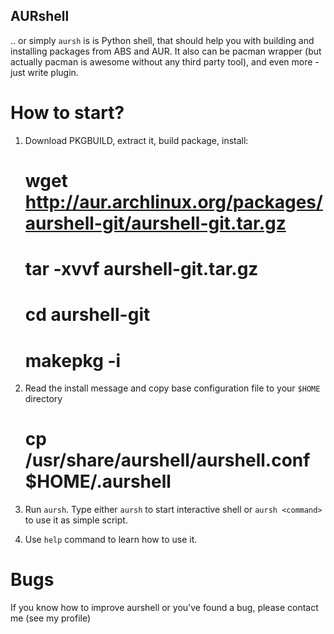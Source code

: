 AURshell
--------

.. or simply `aursh` is is Python shell, that should help you with building
and installing packages from ABS and AUR. It also can be pacman wrapper (but
actually pacman is awesome without any third party tool), and even more -just
write plugin.

How to start?
=============

1. Download PKGBUILD, extract it, build package, install:

    # wget http://aur.archlinux.org/packages/aurshell-git/aurshell-git.tar.gz
    # tar -xvvf aurshell-git.tar.gz
    # cd aurshell-git
    # makepkg -i

2. Read the install message and copy base configuration file to your `$HOME`
   directory

    # cp /usr/share/aurshell/aurshell.conf $HOME/.aurshell 

3. Run `aursh`. Type either `aursh` to start interactive shell or `aursh
<command>` to use it as simple script. 

4. Use `help` command to learn how to use it.


Bugs
====

If you know how to improve aurshell or you've found a bug, please contact me
(see my profile)

